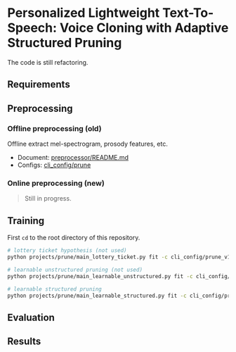 # Personalized Lightweight Text-To-Speech: Voice Cloning with Adaptive Structured Pruning

The code is still refactoring.


## Requirements

## Preprocessing
### Offline preprocessing (old)
Offline extract mel-spectrogram, prosody features, etc.
- Document: [preprocessor/README.md](/preprocessor/README.md)
- Configs: [cli_config/prune](/cli_config/prune_v1/)

### Online preprocessing (new)
> Still in progress.


## Training
First `cd` to the root directory of this repository.

```bash
# lottery ticket hypothesis (not used)
python projects/prune/main_lottery_ticket.py fit -c cli_config/prune_v1/lottery_ticket.yaml

# learnable unstructured pruning (not used)
python projects/prune/main_learnable_unstructured.py fit -c cli_config/prune_v1/learnable_unstructured.yaml

# learnable structured pruning
python projects/prune/main_learnable_structured.py fit -c cli_config/prune_v1/learnable_structured_pipeline.*.yaml
```


## Evaluation


## Results
